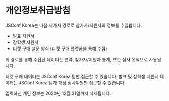 # 개인정보취급방침

JSConf Korea는 다음 세가지 경로로 참가자/지원자의 정보를 수집합니다.

- 발표 지원서
- 장학생 지원서
- 티켓 구매 설문 양식 (티켓 구매 플랫폼을 통해 수집)

위 경로를 통해 수집된 데이터는 연락, 참가자/지원자 통계, 또는 심사 목적으로 사용됩니다. 

티켓 구매 데이터는 JSConf Korea 팀만 접근할 수 있습니다. 발표 및 장학생 지원서 데이터는 JSConf Korea 팀과 해당 심사위원만 접근할 수 있습니다.

입력하신 개인 정보는 2020년 12월 31일까지 삭제됩니다.
